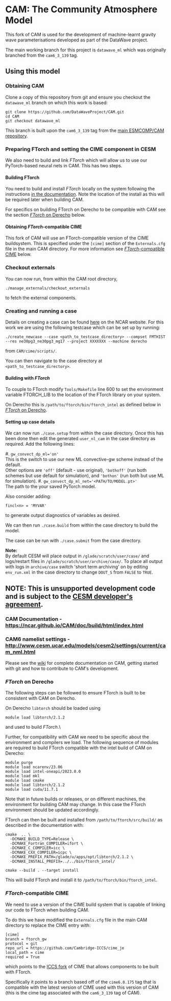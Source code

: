 # CAM: The Community Atmosphere Model

This fork of CAM is used for the development of machine-learnt gravity wave parameterisations
developed as part of the DataWave project.

The main working branch for this project is `datawave_ml` which was originally branched
from the `cam6_3_139` tag.


## Using this model

### Obtaining CAM

Clone a copy of this repository from git and ensure you checkout the `datawave_ml`
branch on which this work is based:
```
git clone https://github.com/DataWaveProject/CAM.git
cd CAM
git checkout datawave_ml
```
This branch is built upon the `cam6_3_139` tag from the
[main ESMCOMP/CAM repository](https://github.com/ESCOMP/CAM).

### Preparing FTorch and setting the CIME component in CESM

We also need to build and link _FTorch_ which will allow us to use our PyTorch-based
neural nets in CAM. This has two steps.

#### Building FTorch

You need to build and install _FTorch_ locally on the system following the instructions
[in the documentation](https://github.com/Cambridge-ICCS/FTorch).
Note the location of the install as this will be required later when building CAM.

For specifics on building FTorch on Derecho to be compatible with CAM see the section
[_FTorch_ on Derecho](#ftorch-on-derecho) below.


#### Obtaining _FTorch_-compatible CIME

This fork of CAM will use an FTorch-compatible version of the CIME buildsystem.
This is specified under the `[cime]` section of the `Externals.cfg` file in the
main CAM directory. For more information see
[_FTorch_-compatible CIME](#ftorch-compatible-cime) below.

### Checkout externals

You can now run, from within the CAM root directory,
```
./manage_externals/checkout_externals
```
to fetch the external components.

### Creating and running a case

Details on creating a case can be found
[here](https://ncar.github.io/CAM/doc/build/html/CAM6.0_users_guide/building-and-running-cam.html) on the NCAR website.
For this work we are using the following testcase which can be set up by running:
```
./create_newcase --case <path_to_testcase_directory> --compset FMTHIST --res ne30pg3_ne30pg3_mg17 --project XXXXXXX --machine derecho
```
from `CAM/cime/scripts/`.

You can then navigate to the case directory at `<path_to_testcase_directory>`.

#### Building with _FTorch_

To couple to FTorch modify `Tools/Makefile` line 600 to set the environment variable
FTORCH_LIB to the location of the FTorch library on your system.

On Derecho this is `/path/to/ftorch/bin/ftorch_intel` as defined below in
[_FTorch_ on Derecho](#ftorch-on-derecho).

#### Setting up case details

We can now run `./case.setup` from within the case directory.
Once this has been done then edit the generated `user_nl_cam` in the case directory
as required.
Add the following lines:

#. `gw_convect_dp_ml='on'`\
    This is the switch to use our new ML convective-gw scheme instead of the default.\
    Other options are `'off'` (default - use original), `'bothoff'` (run both schemes
    but use default for simulation), and `'bothon'` (run both but use ML for simulation).
#. `gw_convect_dp_ml_net='<PATH/TO/MODEL.pt>'`\
    The path to the your saved PyTorch model.

Also consider adding:
```
fincl<n> = 'MYVAR'
```
to generate output diagnostics of variables as desired.

We can then run `./case.build` from within the case directory to build the model.

The case can be run with `./case.submit` from the case directory.

**Note:**\
By default CESM will place output in `/glade/scratch/user/case/`
and logs/restart files in `/glade/scratch/user/archive/case/`.
To place all output with logs in `archive/case` switch 'short term archiving' on by
editing `env_run.xml` in the case directory to change `DOUT_S` from `FALSE` to `TRUE`.

## NOTE: This is **unsupported** development code and is subject to the [CESM developer's agreement](http://www.cgd.ucar.edu/cseg/development-code.html).

### CAM Documentation - https://ncar.github.io/CAM/doc/build/html/index.html

### CAM6 namelist settings - http://www.cesm.ucar.edu/models/cesm2/settings/current/cam_nml.html

Please see the [wiki](https://github.com/ESCOMP/CAM/wiki) for complete documentation on CAM, getting started with git and how to contribute to CAM's development.

### _FTorch_ on Derecho

The following steps can be followed to ensure FTorch is built to be consistent
with CAM on Derecho.

On Derecho `libtorch` should be loaded using
```
module load libtorch/2.1.2
```
and used to build _FTorch_.\

Further, for compatibility with CAM we need to be specific about the environment and
compilers we load.
The following sequence of modules are required to build FTorch compatible with the intel
build of CAM on Derecho:
```
module purge
module load ncarenv/23.06
module load intel-oneapi/2023.0.0
module load mkl
module load cmake
module load libtorch/2.1.2
module load cuda/11.7.1
```
Note that in future builds or releases, or on different machines, the environment for
building CAM may change.
In this case the FTorch environment should be updated accordingly.

FTorch can then be built and installed from `/path/to/ftorch/src/build/` as described in the
documentation with:
```
cmake  .. \
  -DCMAKE_BUILD_TYPE=Release \
  -DCMAKE_Fortran_COMPILER=ifort \
  -DCMAKE_C_COMPILER=icc \
  -DCMAKE_CXX_COMPILER=icpc \
  -DCMAKE_PREFIX_PATH=/glade/u/apps/opt/libtorch/2.1.2 \
  -DCMAKE_INSTALL_PREFIX=../../bin/ftorch_intel/

cmake --build . --target install
```

This will build FTorch and install it to `/path/to/ftorch/bin/ftorch_intel`.

### _FTorch_-compatible CIME

We need to use a version of the CIME build system that is capable of linking
our code to FTorch when building CAM.

To do this we have modified the `Externals.cfg` file in the main CAM directory to
replace the CIME entry with:
```
[cime]
branch = ftorch_gw
protocol = git
repo_url = https://github.com/Cambridge-ICCS/cime_je
local_path = cime
required = True
```
which points to the [ICCS fork](https://github.com/Cambridge-ICCS/cime_je) of CIME
that allows components to be built with FTorch.

Specifically it points to a branch based off of the `cime6.0.175` tag that is compatible
with the latest version of CIME used with this version of CAM (this is the cime tag 
associated with the `cam6_3_139` tag of CAM).

